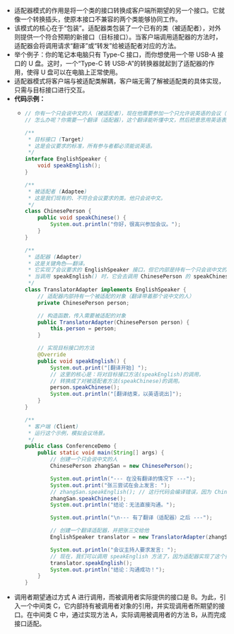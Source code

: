 - 适配器模式的作用是将一个类的接口转换成客户端所期望的另一个接口。它就像一个转换插头，使原本接口不兼容的两个类能够协同工作。
- 该模式的核心在于“包装”。适配器类包装了一个已有的类（被适配者），对外则提供一个符合预期的新接口（目标接口）。当客户端调用适配器的方法时，适配器会将调用请求“翻译”或“转发”给被适配者对应的方法。
- 举个例子：你的笔记本电脑只有 Type-C 接口，而你想使用一个带 USB-A 接口的 U 盘。这时，一个“Type-C 转 USB-A”的转换器就起到了适配器的作用，使得 U 盘可以在电脑上正常使用。
- 适配器模式将客户端与被适配类解耦，客户端无需了解被适配类的具体实现，只需与目标接口进行交互。
- **代码示例：**
	- ```java
	  // 你有一个只会说中文的人（被适配者），现在他需要参加一个只允许说英语的会议（目标）。
	  // 怎么办呢？你需要一个翻译（适配器），这个翻译能听懂中文，然后把意思用英语表达出来。
	  
	  /**
	   * 目标接口 (Target)
	   * 这是会议要求的标准，所有参与者都必须能说英语。
	   */
	  interface EnglishSpeaker {
	      void speakEnglish();
	  }
	  
	  /**
	   * 被适配者 (Adaptee)
	   * 这是我们现有的、不符合会议要求的类。他只会说中文。
	   */
	  class ChinesePerson {
	      public void speakChinese() {
	          System.out.println("你好，很高兴参加会议。");
	      }
	  }
	  
	  /**
	   * 适配器 (Adapter)
	   * 这是关键角色——翻译。
	   * 它实现了会议要求的 EnglishSpeaker 接口，但它内部是持有一个只会说中文的人的引用。
	   * 当调用 speakEnglish() 时，它会去调用 ChinesePerson 的 speakChinese() 方法，并模拟“翻译”的过程。
	   */
	  class TranslatorAdapter implements EnglishSpeaker {
	      // 适配器内部持有一个被适配的对象（翻译带着那个说中文的人）
	      private ChinesePerson person;
	  
	      // 构造函数，传入需要被适配的对象
	      public TranslatorAdapter(ChinesePerson person) {
	          this.person = person;
	      }
	  
	      // 实现目标接口的方法
	      @Override
	      public void speakEnglish() {
	          System.out.print("[翻译开始] ");
	          // 这里的核心是：将对目标接口方法(speakEnglish)的调用，
	          // 转换成了对被适配者方法(speakChinese)的调用。
	          person.speakChinese();
	          System.out.println("[翻译结束，以英语说出]");
	      }
	  }
	  
	  /**
	   * 客户端 (Client)
	   * 运行这个示例，模拟会议场景。
	   */
	  public class ConferenceDemo {
	      public static void main(String[] args) {
	          // 创建一个只会说中文的人
	          ChinesePerson zhangSan = new ChinesePerson();
	  
	          System.out.println("--- 在没有翻译的情况下 ---");
	          System.out.print("张三尝试在会上发言: ");
	          // zhangSan.speakEnglish(); // 这行代码会编译错误，因为 ChinesePerson 没有 speakEnglish 方法
	          zhangSan.speakChinese();
	          System.out.println("结论：无法直接沟通。");
	  
	          System.out.println("\n--- 有了翻译（适配器）之后 ---");
	  
	          // 创建一个翻译适配器，并把张三交给他
	          EnglishSpeaker translator = new TranslatorAdapter(zhangSan);
	  
	          System.out.println("会议主持人要求发言: ");
	          // 现在，我们可以调用 speakEnglish 方法了，因为适配器实现了这个接口
	          translator.speakEnglish();
	          System.out.println("结论：沟通成功！");
	      }
	  }
	  ```
- 调用者期望通过方式 A 进行调用，而被调用者实际提供的接口是 B。为此，引入一个中间类 C，它内部持有被调用者对象的引用，并实现调用者所期望的接口。在中间类 C 中，通过实现方法 A，实际调用被调用者的方法 B，从而完成接口适配。